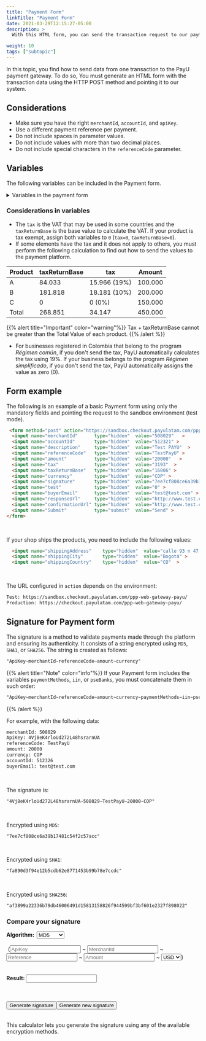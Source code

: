 ```yaml
---
title: "Payment Form"
linkTitle: "Payment Form"
date: 2021-03-29T12:15:27-05:00
description: >
  With this HTML form, you can send the transaction request to our payment gateway along with the purchase information. Send the request using the HTTP POST method.

weight: 10
tags: ["subtopic"]
---
```

<script src="http://ajax.aspnetcdn.com/ajax/jquery.validate/1.13.0/jquery.validate.min.js"></script>
<script src="http://ajax.aspnetcdn.com/ajax/jquery.validate/1.13.0/additional-methods.min.js"></script>
<script src="/js/signature-generator/md5.js"></script>
<script src="/js/signature-generator/sha1.js"></script>
<script src="/js/signature-generator/sha256.js"></script>
<script src="/js/signature-generator/signature-generator.js"></script>
<script src="/js/searchcodes.js"></script>

In this topic, you find how to send data from one transaction to the PayU payment gateway. To do so, You must generate an HTML form with the transaction data using the HTTP POST method and pointing it to our system.

## Considerations
* Make sure you have the right `merchantId`, `accountId`, and `apiKey`.
* Use a different payment reference per payment.
* Do not include spaces in parameter values.
* Do not include values with more than two decimal places.
* Do not include special characters in the `referenceCode` parameter.

## Variables
The following variables can be included in the Payment form.

<details>
<summary>Variables in the payment form</summary>
<label for="table1" class="showMandatory"><input type="checkbox" id="table1" name="table1" value="true" onchange="showMandatory(this)"> Show mandatory fields only</label>
<br>
<div class="variables"></div>

| Field | Type | Size | Description | Mandatory |
|-|-|-|-|:-:|
| merchantId | Number | 12 | ID number of your shop in PayU’s system, you will find this number in the account creation e-mail. | Yes | 
| referenceCode | Alphanumeric | 255 | Reference of the sale or order. It must be unique for each transaction that is sent to the system. Usually, this is a way to identify the requests sent to the payment gateway. | Yes | 
| accountId | Number | 6 | ID of the user account for each country associated with the shop. This variable is used to display the available payment methods for this country. | Yes | 
| description | Alphanumeric | 255 | Sale’s description. | Yes | 
| currency | Alphanumeric | 3 | The respective currency in which the payment is made. The reconciliation process is performed in Colombian pesos at the representative rate of the day.<br>[See accepted currencies]({{< ref "response-codes-and-variables.html#accepted-currencies" >}}). | Yes | 
| amount | Number | 10 | Total amount of the transaction. It can contain two decimal digits. Example 10000.00 or 10000. | Yes | 
| tax | Number | 10,2 | Value of the VAT of the transaction.<br>In Colombia, if no VAT is sent, the system applies 19% automatically. It can contain two decimal digits, for example 19000.00.<br>If the product or service is VAT exempt, assign `0` to this variable. | Yes | 
| discount | Number | 10,2 | Discount value applied to the sale. | No | 
| taxReturnBase | Number | 10,2 | Base value to calculate the VAT.<br>If the product or service is VAT exempt, assign `0` to this variable. | Yes | 
| additionalValue | Number | 10,2 | Additional value of the sale. | No | 
| signature | Alphanumeric | 255 | Digital signature created for each transaction. Refer to [Signature for Payment form]({{< ref "payment-form.md#signature-for-payment-form" >}}) to learn how to generate it. | Yes | 
| algorithmSignature | Alphanumeric | 255 | Encryption algorithm of the digital signature (`signature` field). The three available algorithms are: `MD5`, `SHA` and `SHA256`. | No | 
| test | Number | 1 | Indicates whether the transaction is in test or production mode. Set `1` for test and `0` for production. | No | 
| lng | Alphanumeric | 3 | Language in which the payment gateway is wished to be displayed.<br>[See supported languages]({{< ref "response-codes-and-variables.html#supported-languages" >}}). | No | 
| extra1 | Alphanumeric | 255 | Additional field to send information about the purchase. | No | 
| extra2 | Alphanumeric | 255 | Additional field to send information about the purchase. | No | 
| extra3 | Alphanumeric | 255 | Additional field to send information about the purchase. | No | 
| template | Alphanumeric | 255 | Template for the payment page. | No | 
| responseUrl | Alphanumeric | 255 | The URL of the response page. | No | 
| confirmationUrl | Alphanumeric | 255 | The URL of the confirmation page. | No | 
| sourceUrl | Alphanumeric | 255 | Source URL of the merchant transactions. This is where the payment button is located. | No | 
| airline | Alphanumeric | 4 | Airline code. | No | 
| billingAddress | Alphanumeric | 255 | The correspondence address. | No | 
| shippingAddress | Alphanumeric | 255 | The delivery address of the merchandise.<br><sup>\*</sup> Mandatory if your shop ships the product. | Yes* | 
| billingCity | Alphanumeric | 50 | City associated with the billing address. | No | 
| shippingCity | Alphanumeric | 50 | The delivery City of the merchandise<br><sup>\*</sup> Mandatory if your shop ships the product. | Yes* | 
| zipCode | Alphanumeric | 20 | Postal code. | No | 
| billingCountry | Alphanumeric | 2 | The ISO country code associated with the billing address. | No | 
| shippingCountry | Alphanumeric | 2 | The delivery ISO country code for the merchandise.<br><sup>\*</sup> Mandatory if your shop ships the product.<br>[See processing countries]({{< ref "response-codes-and-variables.html#processing-countries" >}}). | Yes* | 
| buyerEmail | Alphanumeric | 255 | Field that contains the buyer’s e-mail to notify the result of the transaction by e-mail. It is recommended to validate if this field has been provided in the form. | Yes | 
| telephone | Alphanumeric | 50 | The buyer’s residence phone. | Yes | 
| officeTelephone | Alphanumeric | 50 | The buyer’s daytime phone. | No | 
| mobilePhone | Alphanumeric | 50 | The buyer’s cell phone number. This value will be taken to fill out the credit card form and will be the contact telephone number. | No | 
| buyerFullName | Alphanumeric | 150 | The buyer’s full name. | Yes | 
| paymentMethods | Alphanumeric | 255 | List of payment methods enabled in the payment process.<br>This list must be separated by comma and without blanks. For example: `VISA,MASTERCARD`.<br>You can include installments for the payment methods adding them using hyphens. Example: `VISA-1-3,MASTERCARD-3-5-9`.<br>[See the available Payment Methods for your country in the column `paymentMethod parameter`]({{< ref "select-your-payment-method.html" >}}). | No | 
| administrativeFee | Number | 10,2 | Amount of the administrative fee. | No | 
| taxAdministrativeFee | Number | 10,2 | Amount of tax of the administrative fee. | No | 
| taxAdministrativeFeeReturnBase | Number | 10,2 | Base value to calculate the tax of the administrative fee. | No | 
| payerEmail | Alphanumeric | 255 | The payer’s e-mail. | No | 
| payerPhone | Alphanumeric | 20 | The payer’s phone number. | No | 
| payerOfficePhone | Alphanumeric | 20 | The payer’s workplace phone number. | No | 
| payerMobilePhone | Alphanumeric | 20 | The payer’s mobile phone number. | No | 
| expirationDate | Alphanumeric | 19 | Expiration date of the transactions for Cash payments. Format: `YYYY-MM-DD HH:mm:ss`.<br>This value must be lower than the default number of days for the cash payment (15 days for Argentina and 7 days for the other countries). | - | 
| payerFullName | Alphanumeric | 50 | The payer’s name. This value will be taken to fill out the credit card form. | No | 
| payerDocument | Alphanumeric | 25 | The buyer’s identification number. This value will be taken to fill out the credit card form. | No | 
| payerDocumentType | Alphanumeric | 25 | The buyer’s identification number. This value will be taken to fill out the credit card form. | No | 
| iin | Alphanumeric | 2048 | List of Bins admitted during the payment process (separated by comma).<br>_This parameter can only be used by merchants that validate signature._ | No | 
| paymentMethodsDescription | Alphanumeric | 255 | Description of the payment methods and Bins admitted during the payment process. | No | 
| pseBanks | Alphanumeric | 255 | List of bank codes enabled in the payment process through PSE.<br>This list must be separated by comma and without blanks. | No | 
</details>

### Considerations in variables
* The `tax` is the VAT that may be used in some countries and the `taxReturnBase` is the base value to calculate the VAT. If your product is tax exempt, assign both variables to `0` (`tax=0`, `taxReturnBase=0`).
* If some elements have the tax and it does not apply to others, you must perform the following calculation to find out how to send the values to the payment platform.

| Product | taxReturnBase | tax          | Amount  |
|---------|---------------|--------------|---------|
| A       | 84.033        | 15.966 (19%) | 100.000 |
| B       | 181.818       | 18.181 (10%) | 200.000 |
| C       | 0             | 0 (0%)       | 150.000 |
| Total   | 268.851       | 34.147       | 450.000 |

{{% alert title="Important" color="warning"%}}
Tax + taxReturnBase cannot be greater than the Total Value of each product.
{{% /alert %}}

* For businesses registered in Colombia that belong to the program _Régimen común_, if you don't send the tax, PayU automatically calculates the tax using 19%. If your business belongs to the program _Régimen simplificado_, if you don't send the tax, PayU automatically assigns the value as zero (0).

## Form example
The following is an example of a basic Payment form using only the mandatory fields and pointing the request to the sandbox environment (test mode).

```HTML
 <form method="post" action="https://sandbox.checkout.payulatam.com/ppp-web-gateway-payu/">
  <input name="merchantId"      type="hidden"  value="508029"   >
  <input name="accountId"       type="hidden"  value="512321" >
  <input name="description"     type="hidden"  value="Test PAYU"  >
  <input name="referenceCode"   type="hidden"  value="TestPayU" >
  <input name="amount"          type="hidden"  value="20000"   >
  <input name="tax"             type="hidden"  value="3193"  >
  <input name="taxReturnBase"   type="hidden"  value="16806" >
  <input name="currency"        type="hidden"  value="COP" >
  <input name="signature"       type="hidden"  value="7ee7cf808ce6a39b17481c54f2c57acc"  >
  <input name="test"            type="hidden"  value="0" >
  <input name="buyerEmail"      type="hidden"  value="test@test.com" >
  <input name="responseUrl"     type="hidden"  value="http://www.test.com/response" >
  <input name="confirmationUrl" type="hidden"  value="http://www.test.com/confirmation" >
  <input name="Submit"          type="submit"  value="Send" >
</form>
```
<br>

If your shop ships the products, you need to include the following values:

```HTML
  <input name="shippingAddress"    type="hidden"  value="calle 93 n 47 - 65"   >
  <input name="shippingCity"       type="hidden"  value="Bogotá" >
  <input name="shippingCountry"    type="hidden"  value="CO"  >
```
<br>

The URL configured in `action` depends on the environment:

```HTML
Test: https://sandbox.checkout.payulatam.com/ppp-web-gateway-payu/
Production: https://checkout.payulatam.com/ppp-web-gateway-payu/
```

## Signature for Payment form
The signature is a method to validate payments made through the platform and ensuring its authenticity. It consists of a string encrypted using `MD5`, `SHA1`, or `SHA256`. The string is created as follows:

```HTML
"ApiKey~merchantId~referenceCode~amount~currency"
```

{{% alert title="Note" color="info"%}}
If your Payment form includes the variables `paymentMethods`, `iin`, or `pseBanks`, you must concatenate them in such order:

```HTML
"ApiKey~merchantId~referenceCode~amount~currency~paymentMethods~iin~pseBanks"
```
{{% /alert %}}

For example, with the following data:

```HTML
merchantId: 508029
ApiKey: 4Vj8eK4rloUd272L48hsrarnUA
referenceCode: TestPayU
amount: 20000
currency: COP
accountId: 512326
buyerEmail: test@test.com
```
<br>

The signature is:

```HTML
"4Vj8eK4rloUd272L48hsrarnUA~508029~TestPayU~20000~COP"
```
<br>

Encrypted using `MD5`:

```HTML
"7ee7cf808ce6a39b17481c54f2c57acc"
```
<br>

Encrypted using `SHA1`:

```HTML
"fa890d3f94e12b5cdb62e8771453b99b78e7ccdc"
```
<br>

Encrypted using `SHA256`:

```HTML
"af3899a22336b79db46006491d15813158826f944599bf3bf601e2327f898022"
```

### Compare your signature

<!-- Signature generator -->
<div id="blue-box">
<span class="grey-text-13">
<div id = "div_generador" >

<form method="POST" id="signature_form" >
    <table>
        <span class="blue-text-13"><b>Algorithm: &nbsp;</b></span>
        <select id = "signature_algorithm" class="calc_selector form_control">
            <option  value="md5">MD5</option>
            <option  value="sha1">SHA1</option>
            <option  value="sha256">SHA256</option>
        </select>
        <br>
        <br>
        <span class="calc_text">&nbsp;(</span>
        <input class="form_control" type="text"  id ="signature_apikey" name = "signature_apikey" placeholder="ApiKey" maxlength="26"> ~
        <input class="form_control number" type="text"  id ="signature_merchanId" name = "signature_merchanId" placeholder="MerchantId" maxlength="7"> ~
        <input class="form_control" type="text"  id ="signature_referenceCode" name = "signature_referenceCode" placeholder="Reference" maxlength="255"> ~
        <input class="form_control  number" type="text" id ="signature_amount" name = "signature_amount" placeholder="Amount" maxlength="14"> ~
        <select id = "signature_currency" class="calc_selector form_control" >
            <option  value="USD">USD</option>
            <option  value="COP">COP</option>
            <option  value="MXN">MXN</option>
            <option  value="ARS">ARS</option>
            <option  value="PEN">PEN</option>
            <option  value="BRL">BRL</option>
            <option  value="CLP">CLP</option>
        </select>
        <span class="calc_text">)</span>
        <br>
        <br>
        <br>
        <span class="blue-text-13"><b>Result:&nbsp;</b></span><input class="form_control" id ="signature_generated" name = "signature_generated" value = ""  readonly />
    </table>
    <br>
    <table width="50%"  border="0" cellspacing="2" cellpadding="2">
        <input type="button" name="signature_generate" id="signature_generate" value="Generate signature" >
        <input type="button" name="signature_generate_again" id="signature_generate_again" value="Generate new signature" >
    </table>
</form>
</div>
</span>
</div>
<!-- End of signature generator -->

This calculator lets you generate the signature using any of the available encryption methods.